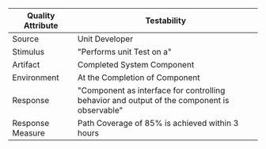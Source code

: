Quality Attribute |	Testability	
------------------|--------------
Source	| Unit Developer	
Stimulus	| "Performs unit Test on a"	
Artifact	| Completed System Component	
Environment	| At the Completion of Component	
Response |	"Component as interface for controlling behavior and output of the component is observable"	
Response Measure	| Path Coverage of 85% is achieved within 3 hours	
